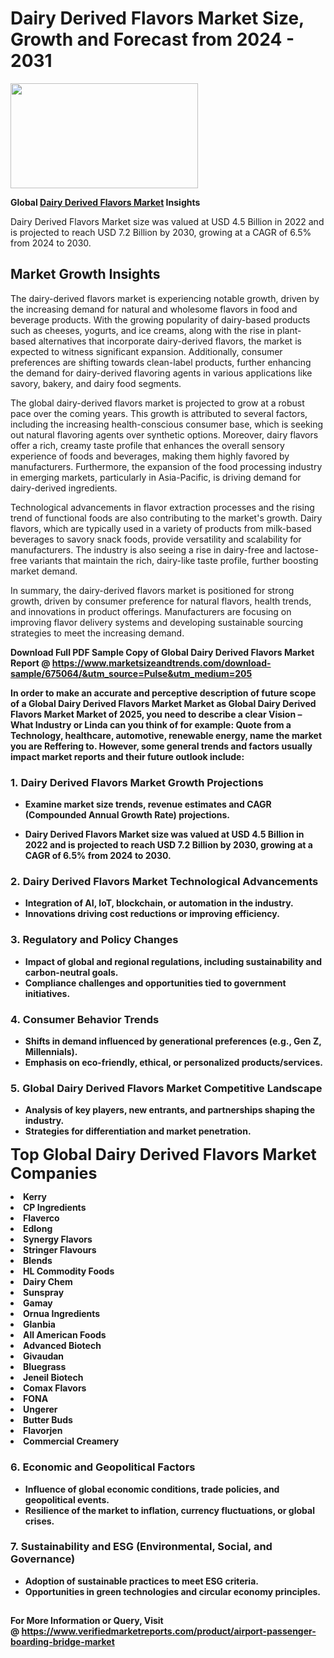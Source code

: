 <H1>Dairy Derived Flavors Market Size, Growth and Forecast from 2024 - 2031</H1><img class="aligncenter size-medium wp-image-584254" src="https://thirdeyenews.in/wp-content/uploads/2024/09/Global-Market-Research-300x168.jpeg" alt="" width="300" height="168" /><p><strong>Global&nbsp;<a href="https://www.marketsizeandtrends.com/download-sample/675064/&amp;utm_source=Pulse&amp;utm_medium=205">Dairy Derived Flavors Market</a> Insights</strong></p><p>Dairy Derived Flavors Market size was valued at USD 4.5 Billion in 2022 and is projected to reach USD 7.2 Billion by 2030, growing at a CAGR of 6.5% from 2024 to 2030.</p><p><h2>Market Growth Insights</h2> <p>The dairy-derived flavors market is experiencing notable growth, driven by the increasing demand for natural and wholesome flavors in food and beverage products. With the growing popularity of dairy-based products such as cheeses, yogurts, and ice creams, along with the rise in plant-based alternatives that incorporate dairy-derived flavors, the market is expected to witness significant expansion. Additionally, consumer preferences are shifting towards clean-label products, further enhancing the demand for dairy-derived flavoring agents in various applications like savory, bakery, and dairy food segments.</p> <p><strong></strong></p> <p>The global dairy-derived flavors market is projected to grow at a robust pace over the coming years. This growth is attributed to several factors, including the increasing health-conscious consumer base, which is seeking out natural flavoring agents over synthetic options. Moreover, dairy flavors offer a rich, creamy taste profile that enhances the overall sensory experience of foods and beverages, making them highly favored by manufacturers. Furthermore, the expansion of the food processing industry in emerging markets, particularly in Asia-Pacific, is driving demand for dairy-derived ingredients.</p> <p>Technological advancements in flavor extraction processes and the rising trend of functional foods are also contributing to the market's growth. Dairy flavors, which are typically used in a variety of products from milk-based beverages to savory snack foods, provide versatility and scalability for manufacturers. The industry is also seeing a rise in dairy-free and lactose-free variants that maintain the rich, dairy-like taste profile, further boosting market demand.</p> <p>In summary, the dairy-derived flavors market is positioned for strong growth, driven by consumer preference for natural flavors, health trends, and innovations in product offerings. Manufacturers are focusing on improving flavor delivery systems and developing sustainable sourcing strategies to meet the increasing demand.</p> <p><strong></p><p><span class=""><strong>Download Full PDF Sample Copy of Global Dairy Derived Flavors Market Report</strong> @ <a href="https://www.marketsizeandtrends.com/download-sample/675064/&amp;utm_source=Pulse&amp;utm_medium=205" target="_blank">https://www.marketsizeandtrends.com/download-sample/675064/&amp;utm_source=Pulse&amp;utm_medium=205</a></span></p><p>In order to make an accurate and perceptive description of future scope of a Global&nbsp;Dairy Derived Flavors Market Market as Global&nbsp;Dairy Derived Flavors Market Market of 2025, you need to describe a clear Vision &ndash; What Industry or Linda can you think of for example: Quote from a Technology, healthcare, automotive, renewable energy, name the market you are Reffering to. However, some general trends and factors usually impact market reports and their future outlook include:</p><h3>1.&nbsp;<strong>Dairy Derived Flavors Market Growth Projections</strong></h3><ul><li>Examine market size trends, revenue estimates and CAGR (Compounded Annual Growth Rate) projections.</li><li><p>Dairy Derived Flavors Market size was valued at USD 4.5 Billion in 2022 and is projected to reach USD 7.2 Billion by 2030, growing at a CAGR of 6.5% from 2024 to 2030.</p></li></ul><h3>2.&nbsp;<strong>Dairy Derived Flavors Market Technological Advancements</strong></h3><ul><li>Integration of AI, IoT, blockchain, or automation in the industry.</li><li>Innovations driving cost reductions or improving efficiency.</li></ul><h3>3.&nbsp;<strong>Regulatory and Policy Changes</strong></h3><ul><li>Impact of global and regional regulations, including sustainability and carbon-neutral goals.</li><li>Compliance challenges and opportunities tied to government initiatives.</li></ul><h3>4.&nbsp;<strong>Consumer Behavior Trends</strong></h3><ul><li>Shifts in demand influenced by generational preferences (e.g., Gen Z, Millennials).</li><li>Emphasis on eco-friendly, ethical, or personalized products/services.</li></ul><h3>5.&nbsp;<strong>Global Dairy Derived Flavors Market Competitive Landscape</strong></h3><ul><li>Analysis of key players, new entrants, and partnerships shaping the industry.</li><li>Strategies for differentiation and market penetration.</li></ul><p data-pm-slice="1 1 []"><span style="color: inherit; font-family: inherit; font-size: 25px;">Top Global Dairy Derived Flavors Market Companies</span></p><div class="" data-test-id=""><p><li>Kerry</li><li> CP Ingredients</li><li> Flaverco</li><li> Edlong</li><li> Synergy Flavors</li><li> Stringer Flavours</li><li> Blends</li><li> HL Commodity Foods</li><li> Dairy Chem</li><li> Sunspray</li><li> Gamay</li><li> Ornua Ingredients</li><li> Glanbia</li><li> All American Foods</li><li> Advanced Biotech</li><li> Givaudan</li><li> Bluegrass</li><li> Jeneil Biotech</li><li> Comax Flavors</li><li> FONA</li><li> Ungerer</li><li> Butter Buds</li><li> Flavorjen</li><li> Commercial Creamery</li></p></div><h3>6.&nbsp;<strong>Economic and Geopolitical Factors</strong></h3><ul><li>Influence of global economic conditions, trade policies, and geopolitical events.</li><li>Resilience of the market to inflation, currency fluctuations, or global crises.</li></ul><h3>7.&nbsp;<strong>Sustainability and ESG (Environmental, Social, and Governance)</strong></h3><ul><li>Adoption of sustainable practices to meet ESG criteria.</li><li>Opportunities in green technologies and circular economy principles.</li></ul><h2><strong style="font-size: 14px;">For More Information or Query, Visit @&nbsp;</strong><a style="background-color: #ffffff; font-size: 14px;" href="https://www.marketsizeandtrends.com/report/dairy-derived-flavors-market/" target="_blank">https://www.verifiedmarketreports.com/product/airport-passenger-boarding-bridge-market</a></h2>
